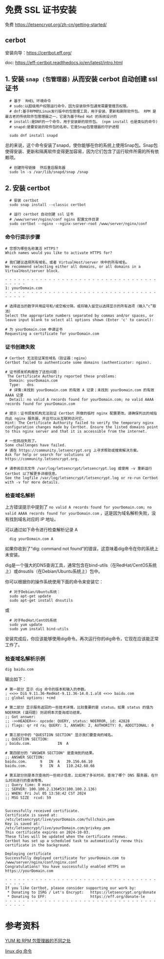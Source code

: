 #  免费 SSL 证书安装

免费 https://letsencrypt.org/zh-cn/getting-started/

## cerbot

安装向导：https://certbot.eff.org/

doc: https://eff-certbot.readthedocs.io/en/latest/intro.html

## 1. 安装 `snap (包管理器)` 从而安装 cerbot 自动创建 ssl 证书

```shell
  # 基于  RHEL 环境命令
  # sudo:以超级用户权限运行命令，因为安装软件包通常需要管理员权限。
  # dnf:基于RPM的Linux发行版中的包管理工具，用于安装、更新和删除软件包。 RPM 是最古老的传统软件包管理器之一，它是为基于Red Hat 的系统设计的
  # install:是DNF的一个命令，用于安装新的软件包。 (npm install 也是类似的命令)
  # snapd:是要安装的软件包的名称，它是Snap包管理器的守护进程

  sudo dnf install snapd
```

总的来说，这个命令安装了snapd，使你能够在你的系统上使用Snap包。Snap包使得安装、更新和隔离软件变得更加容易，因为它们包含了运行软件所需的所有依赖项。

```shell
  # 创建符号链接  然后重启服务器
  sudo ln -s /var/lib/snapd/snap /snap
```

## 2. 安装 certbot

```shell
  # 安装 certbot
  sudo snap install --classic certbot
```

```shell
  # 运行 certbot 自动创建 ssl 证书
  # /www/server/nginx/conf nginx 配置文件目录
  sudo certbot --nginx --nginx-server-root /www/server/nginx/conf
```

### 命令行提示步骤

```shell
# 您想为哪些名称激活 HTTPS？
Which names would you like to activate HTTPS for? 

# 我们建议选择所有域名，或者 VirtualHost/server 块中的所有域名。
We recommend selecting either all domains, or all domains in a VirtualHost/server block. 

- - - - - - - - - - - - - - - - - - - - - - - - - - - - - - - - - - - - - - - -
1: yourDomain.com
- - - - - - - - - - - - - - - - - - - - - - - - - - - - - - - - - - - - - - - -

# 选择适当的数字并用逗号和/或空格分隔，或将输入留空以选择显示的所有选项（输入“c”取消）
Select the appropriate numbers separated by commas and/or spaces, or leave input blank to select all options shown (Enter 'c' to cancel): 

# 为 yourDomain.com 申请证书
Requesting a certificate for yourDomain.com 
```

### 证书创建失败

```shell
# Certbot 无法验证某些域名（验证器：nginx）
Certbot failed to authenticate some domains (authenticator: nginx).

# 证书颁发机构报告了这些问题：
 The Certificate Authority reported these problems:
  Domain: yourDomain.com
  Type:   dns
  # 详情:未找到 yourDomain.com 的有效 A 记录；未找到 yourDomain.com 的有效 AAAA 记录
  Detail: no valid A records found for yourDomain.com; no valid AAAA records found for yourDomain.com

# 提示：证书颁发机构无法验证 Certbot 所做的临时 nginx 配置更改。请确保列出的域指向此 nginx 服务器，并且可以从互联网访问它。
Hint: The Certificate Authority failed to verify the temporary nginx configuration changes made by Certbot. Ensure the listed domains point to this nginx server and that it is accessible from the internet.

# 一些挑战失败了。
Some challenges have failed.
# 请在 https://community.letsencrypt.org 上寻求帮助或搜索解决方案。
Ask for help or search for solutions at https://community.letsencrypt.org. 

# 请参阅日志文件 /var/log/letsencrypt/letsencrypt.log 或使用 -v 重新运行 Certbot 以了解更多详细信息。
See the logfile /var/log/letsencrypt/letsencrypt.log or re-run Certbot with -v for more details.
```

### 检查域名解析

上方错误提示中提到了 `no valid A records found for yourDomain.com; no valid AAAA records found for yourDomain.com` ，这是因为域名解析失败，没有找到域名对应的 IP 地址。

可以通过如下命令进行检查解析记录 A

```shell
  dig yourDomain.com A
```

如果你收到了“dig: command not found”的错误，这意味着dig命令在你的系统上未安装。

dig是一个强大的DNS查询工具，通常包含在bind-utils（在RedHat/CentOS系统上）或dnsutils（在Debian/Ubuntu系统上）包中。

你可以根据你的操作系统使用下面的命令来安装它：

```shell
  # 对于Debian/Ubuntu系统：
  sudo apt-get update
  sudo apt-get install dnsutils
```

或

```shell
  # 对于RedHat/CentOS系统
  sudo yum update
  sudo yum install bind-utils
```

安装完成后，你应该能够使用dig命令。再次运行你的dig命令，它现在应该能正常工作了。

### 检查域名解析示例

```shell
dig baidu.com
```

输出如下：
  

```shell
# 第一部分 显示 dig 命令的版本和输入的参数。
; <<>> DiG 9.11.36-RedHat-9.11.36-14.0.1.al8 <<>> baidu.com
;; global options: +cmd

# 第二部分 显示服务返回的一些技术详情，比较重要的是 status。如果 status 的值为 NOERROR (谋闷题) 则说明本次查询成功结束。
;; Got answer:
;; ->>HEADER<<- opcode: QUERY, status: NOERROR, id: 42828
;; flags: qr rd ra; QUERY: 1, ANSWER: 2, AUTHORITY: 0, ADDITIONAL: 0

# 第三部分中的 "QUESTION SECTION" 显示我们要查询的域名。
;; QUESTION SECTION:
; baidu.com.			IN	A

# 第四部分的 "ANSWER SECTION" 是查询到的结果。
;; ANSWER SECTION:
baidu.com.		9	IN	A	39.156.66.10
baidu.com.		9	IN	A	110.242.68.66

# 第五部分则是本次查询的一些统计信息，比如用了多长时间，查询了哪个 DNS 服务器，在什么时间进行的查询等等。
;; Query time: 0 msec
;; SERVER: 100.100.2.136#53(100.100.2.136)
;; WHEN: Fri Jul 05 13:58:42 CST 2024
;; MSG SIZE  rcvd: 59
```

## 

```shell
Successfully received certificate.
Certificate is saved at: /etc/letsencrypt/live/yourDomain.com/fullchain.pem
Key is saved at:         /etc/letsencrypt/live/yourDomain.com/privkey.pem
This certificate expires on 2024-10-03.
These files will be updated when the certificate renews.
Certbot has set up a scheduled task to automatically renew this certificate in the background.

Deploying certificate
Successfully deployed certificate for yourDomain.com to /www/server/nginx/conf/nginx.conf
Congratulations! You have successfully enabled HTTPS on https://yourDomain.com

- - - - - - - - - - - - - - - - - - - - - - - - - - - - - - - - - - - - - - - -
If you like Certbot, please consider supporting our work by:
 * Donating to ISRG / Let's Encrypt:   https://letsencrypt.org/donate
 * Donating to EFF:                    https://eff.org/donate-le
- - - - - - - - - - - - - - - - - - - - - - - - - - - - - - - - - - - - - - - -

```

# 参考资料

[YUM 和 RPM 包管理器的不同之处](https://linux.cn/article-12170-1.html)

[linux dig 命令](https://www.cnblogs.com/sparkdev/p/7777871.html)
